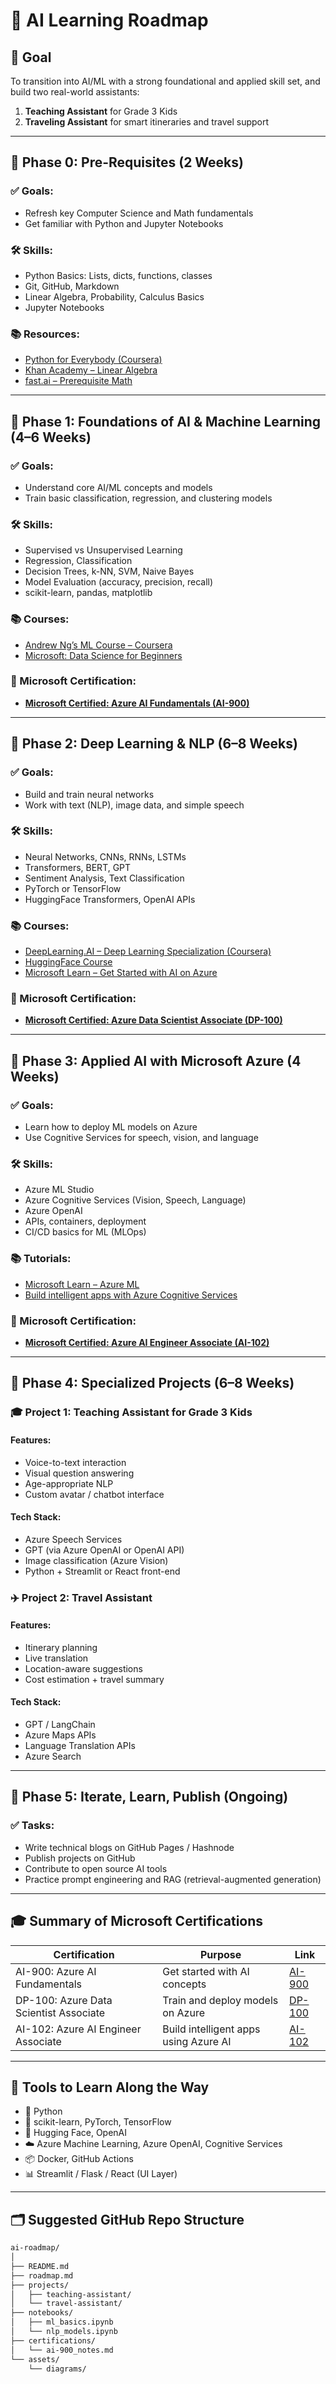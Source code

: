 # 🎯 AI Learning Roadmap

## 🧠 Goal
To transition into AI/ML with a strong foundational and applied skill set, and build two real-world assistants:
1. **Teaching Assistant** for Grade 3 Kids
2. **Traveling Assistant** for smart itineraries and travel support

---

## 📍 Phase 0: Pre-Requisites (2 Weeks)

### ✅ Goals:
- Refresh key Computer Science and Math fundamentals
- Get familiar with Python and Jupyter Notebooks

### 🛠️ Skills:
- Python Basics: Lists, dicts, functions, classes
- Git, GitHub, Markdown
- Linear Algebra, Probability, Calculus Basics
- Jupyter Notebooks

### 📚 Resources:
- [Python for Everybody (Coursera)](https://www.coursera.org/specializations/python)
- [Khan Academy – Linear Algebra](https://www.khanacademy.org/math/linear-algebra)
- [fast.ai – Prerequisite Math](https://course.fast.ai)

---

## 📍 Phase 1: Foundations of AI & Machine Learning (4–6 Weeks)

### ✅ Goals:
- Understand core AI/ML concepts and models
- Train basic classification, regression, and clustering models

### 🛠️ Skills:
- Supervised vs Unsupervised Learning
- Regression, Classification
- Decision Trees, k-NN, SVM, Naive Bayes
- Model Evaluation (accuracy, precision, recall)
- scikit-learn, pandas, matplotlib

### 📚 Courses:
- [Andrew Ng’s ML Course – Coursera](https://www.coursera.org/learn/machine-learning)
- [Microsoft: Data Science for Beginners](https://microsoft.github.io/Data-Science-For-Beginners/)

### 🔖 Microsoft Certification:
- **[Microsoft Certified: Azure AI Fundamentals (AI-900)](https://learn.microsoft.com/en-us/certifications/azure-ai-fundamentals/)**

---

## 📍 Phase 2: Deep Learning & NLP (6–8 Weeks)

### ✅ Goals:
- Build and train neural networks
- Work with text (NLP), image data, and simple speech

### 🛠️ Skills:
- Neural Networks, CNNs, RNNs, LSTMs
- Transformers, BERT, GPT
- Sentiment Analysis, Text Classification
- PyTorch or TensorFlow
- HuggingFace Transformers, OpenAI APIs

### 📚 Courses:
- [DeepLearning.AI – Deep Learning Specialization (Coursera)](https://www.coursera.org/specializations/deep-learning)
- [HuggingFace Course](https://huggingface.co/course/chapter1)
- [Microsoft Learn – Get Started with AI on Azure](https://learn.microsoft.com/en-us/training/paths/get-started-ai-fundamentals/)

### 🔖 Microsoft Certification:
- **[Microsoft Certified: Azure Data Scientist Associate (DP-100)](https://learn.microsoft.com/en-us/certifications/azure-data-scientist/)**

---

## 📍 Phase 3: Applied AI with Microsoft Azure (4 Weeks)

### ✅ Goals:
- Learn how to deploy ML models on Azure
- Use Cognitive Services for speech, vision, and language

### 🛠️ Skills:
- Azure ML Studio
- Azure Cognitive Services (Vision, Speech, Language)
- Azure OpenAI
- APIs, containers, deployment
- CI/CD basics for ML (MLOps)

### 📚 Tutorials:
- [Microsoft Learn – Azure ML](https://learn.microsoft.com/en-us/training/modules/introduction-azure-machine-learning/)
- [Build intelligent apps with Azure Cognitive Services](https://learn.microsoft.com/en-us/training/paths/build-intelligent-apps-azure-cognitive-services/)

### 🔖 Microsoft Certification:
- **[Microsoft Certified: Azure AI Engineer Associate (AI-102)](https://learn.microsoft.com/en-us/certifications/azure-ai-engineer/)**

---

## 📍 Phase 4: Specialized Projects (6–8 Weeks)

### 🎓 Project 1: Teaching Assistant for Grade 3 Kids

#### Features:
- Voice-to-text interaction
- Visual question answering
- Age-appropriate NLP
- Custom avatar / chatbot interface

#### Tech Stack:
- Azure Speech Services
- GPT (via Azure OpenAI or OpenAI API)
- Image classification (Azure Vision)
- Python + Streamlit or React front-end

### ✈️ Project 2: Travel Assistant

#### Features:
- Itinerary planning
- Live translation
- Location-aware suggestions
- Cost estimation + travel summary

#### Tech Stack:
- GPT / LangChain
- Azure Maps APIs
- Language Translation APIs
- Azure Search

---

## 🔁 Phase 5: Iterate, Learn, Publish (Ongoing)

### ✅ Tasks:
- Write technical blogs on GitHub Pages / Hashnode
- Publish projects on GitHub
- Contribute to open source AI tools
- Practice prompt engineering and RAG (retrieval-augmented generation)

---

## 🎓 Summary of Microsoft Certifications

| Certification | Purpose | Link |
|---------------|---------|------|
| AI-900: Azure AI Fundamentals | Get started with AI concepts | [AI-900](https://learn.microsoft.com/en-us/certifications/azure-ai-fundamentals/) |
| DP-100: Azure Data Scientist Associate | Train and deploy models on Azure | [DP-100](https://learn.microsoft.com/en-us/certifications/azure-data-scientist/) |
| AI-102: Azure AI Engineer Associate | Build intelligent apps using Azure AI | [AI-102](https://learn.microsoft.com/en-us/certifications/azure-ai-engineer/) |

---

## 🧰 Tools to Learn Along the Way

- 🐍 Python
- 🧠 scikit-learn, PyTorch, TensorFlow
- 🤖 Hugging Face, OpenAI
- ☁️ Azure Machine Learning, Azure OpenAI, Cognitive Services
- 📦 Docker, GitHub Actions
- 📊 Streamlit / Flask / React (UI Layer)

---

## 🗂️ Suggested GitHub Repo Structure

```bash
ai-roadmap/
│
├── README.md
├── roadmap.md
├── projects/
│   ├── teaching-assistant/
│   └── travel-assistant/
├── notebooks/
│   ├── ml_basics.ipynb
│   └── nlp_models.ipynb
├── certifications/
│   └── ai-900_notes.md
└── assets/
    └── diagrams/
